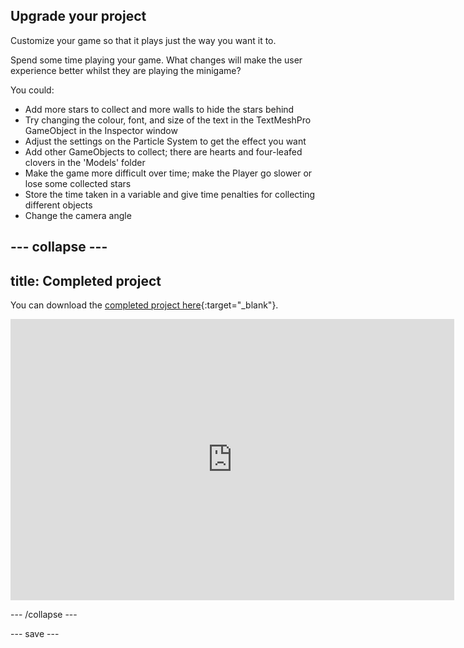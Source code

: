 ## Upgrade your project

Customize your game so that it plays just the way you want it to.

Spend some time playing your game. What changes will make the user experience better whilst they are playing the minigame?

You could:
+ Add more stars to collect and more walls to hide the stars behind
+ Try changing the colour, font, and size of the text in the TextMeshPro GameObject in the Inspector window
+ Adjust the settings on the Particle System to get the effect you want 
+ Add other GameObjects to collect; there are hearts and four-leafed clovers in the 'Models' folder
+ Make the game more difficult over time; make the Player go slower or lose some collected stars 
+ Store the time taken in a variable and give time penalties for collecting different objects 
+ Change the camera angle 

--- collapse ---
---
title: Completed project
---

You can download the [completed project here](https://rpf.io/p/en/star-collector-get){:target="_blank"}.

<iframe allowtransparency="true" width="710" height="450" src="https://star-collector-extended.rpfilt.repl.co" frameborder="0"></iframe>

--- /collapse ---

--- save ---
